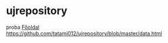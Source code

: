 # ujrepository
proba
[Főoldal](https://tatami012.github.io/ujrepository/)
https://github.com/tatami012/ujrepository/blob/master/data.html
